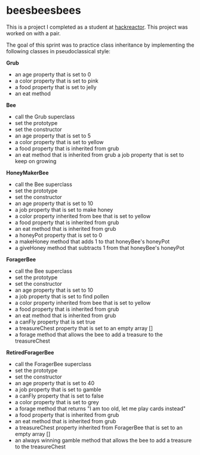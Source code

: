# beesbeesbees
This is a project I completed as a student at [hackreactor](http://hackreactor.com). This project was worked on with a pair.

The goal of this sprint was to practice class inheritance by implementing the following classes in pseudoclassical style:

**Grub**
* an age property that is set to 0
* a color property that is set to pink
* a food property that is set to jelly
* an eat method

**Bee**
* call the Grub superclass
* set the prototype
* set the constructor
* an age property that is set to 5
* a color property that is set to yellow
* a food property that is inherited from grub
* an eat method that is inherited from grub
a job property that is set to keep on growing

**HoneyMakerBee**
* call the Bee superclass
* set the prototype
* set the constructor
* an age property that is set to 10
* a job property that is set to make honey
* a color property inherited from bee that is set to yellow
* a food property that is inherited from grub
* an eat method that is inherited from grub
* a honeyPot property that is set to 0
* a makeHoney method that adds 1 to that honeyBee\'s honeyPot
* a giveHoney method that subtracts 1 from that honeyBee\'s honeyPot

**ForagerBee**
* call the Bee superclass
* set the prototype
* set the constructor
* an age property that is set to 10
* a job property that is set to find pollen
* a color property inherited from bee that is set to yellow
* a food property that is inherited from grub
* an eat method that is inherited from grub
* a canFly property that is set true
* a treasureChest property that is set to an empty array []
* a forage method that allows the bee to add a treasure to the treasureChest

**RetiredForagerBee**
* call the ForagerBee superclass
* set the prototype
* set the constructor
* an age property that is set to 40
* a job property that is set to gamble
* a canFly property that is set to false
* a color property that is set to grey
* a forage method that returns "I am too old, let me play cards instead"
* a food property that is inherited from grub
* an eat method that is inherited from grub
* a treasureChest property inherited from ForagerBee that is set to an empty array []
* an always winning gamble method that allows the bee to add a treasure to the treasureChest
